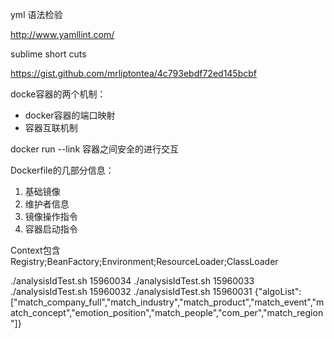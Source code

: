 
yml 语法检验

http://www.yamllint.com/


sublime short cuts

https://gist.github.com/mrliptontea/4c793ebdf72ed145bcbf

docke容器的两个机制：
-  docker容器的端口映射
- 容器互联机制

docker run --link 容器之间安全的进行交互

Dockerfile的几部分信息：
1. 基础镜像
2. 维护者信息
3. 镜像操作指令
4. 容器启动指令


Context包含
Registry;BeanFactory;Environment;ResourceLoader;ClassLoader


 ./analysisIdTest.sh 15960034
 ./analysisIdTest.sh 15960033
 ./analysisIdTest.sh 15960032
 ./analysisIdTest.sh 15960031
 {"algoList":["match_company_full","match_industry","match_product","match_event","match_concept","emotion_position","match_people","com_per","match_region"]}
 
 
 
 